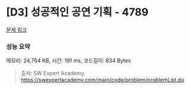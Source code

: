 # [D3] 성공적인 공연 기획 - 4789 

[문제 링크](https://swexpertacademy.com/main/code/problem/problemDetail.do?contestProbId=AWS2dSgKA8MDFAVT) 

### 성능 요약

메모리: 24,764 KB, 시간: 191 ms, 코드길이: 834 Bytes



> 출처: SW Expert Academy, https://swexpertacademy.com/main/code/problem/problemList.do